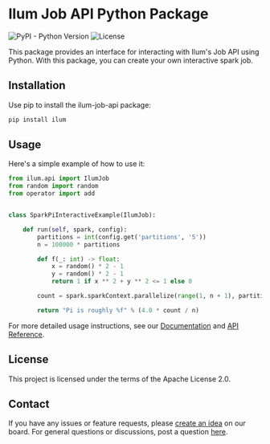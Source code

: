 # Ilum Job API Python Package

![PyPI - Python Version](https://img.shields.io/badge/python-3.9%20%7C%203.10-blue)
![License](https://img.shields.io/badge/License-Apache_2.0-blue.svg)

This package provides an interface for interacting with Ilum's Job API using Python. With this package, you can create your own interactive spark job.
## Installation
Use pip to install the ilum-job-api package:

```bash
pip install ilum
```

## Usage
Here's a simple example of how to use it:

```python
from ilum.api import IlumJob
from random import random
from operator import add


class SparkPiInteractiveExample(IlumJob):

    def run(self, spark, config):
        partitions = int(config.get('partitions', '5'))
        n = 100000 * partitions

        def f(_: int) -> float:
            x = random() * 2 - 1
            y = random() * 2 - 1
            return 1 if x ** 2 + y ** 2 <= 1 else 0

        count = spark.sparkContext.parallelize(range(1, n + 1), partitions).map(f).reduce(add)

        return "Pi is roughly %f" % (4.0 * count / n)
```

For more detailed usage instructions, see our [Documentation](https://ilum.cloud/docs/) and [API Reference](https://ilum.cloud/docs/api/).

## License
This project is licensed under the terms of the Apache License 2.0.

## Contact
If you have any issues or feature requests, please [create an idea](https://roadmap.ilum.cloud/boards/feature-requests) on our board. For general questions or discussions, post a question [here](https://roadmap.ilum.cloud/boards/questions).
